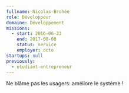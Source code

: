 ```yaml
---
fullname: Nicolas Brohée
role: Développeur
domaine: Développement
missions:
  - start: 2016-06-23
    end: 2017-08-08
    status: service
    employer: octo
startups: null
previously:
  - etudiant-entrepreneur
---
```

Ne blâme pas les usagers: améliore le système !
